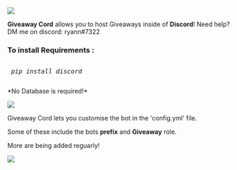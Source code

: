 ![](https://cdn.discordapp.com/attachments/809363224663031829/811105365348843540/MOSHED-2021-2-16-5-22-57.gif)
<p><b>Giveaway Cord</b> allows you to host Giveaways inside of <b>Discord</b>! Need help? DM me on discord: ryann#7322 </p>
<h3>To install <b>Requirements :</b></h3> 
	 <pre><p> <i>pip install discord</i></p></pre>
<p> *No Database is required!* </p>
	
![](https://cdn.discordapp.com/attachments/809363224663031829/811106405079318548/MOSHED-2021-2-16-5-27-7.gif)
<p> Giveaway Cord lets you customise the bot in the 'config.yml' file. </p
<p> Some of these include the bots <b>prefix</b> and <b>Giveaway</b> role.</p>
<p> More are being added reguarly! </p>

![](https://cdn.discordapp.com/attachments/809363224663031829/811106322182307860/MOSHED-2021-2-16-5-26-42.gif)
